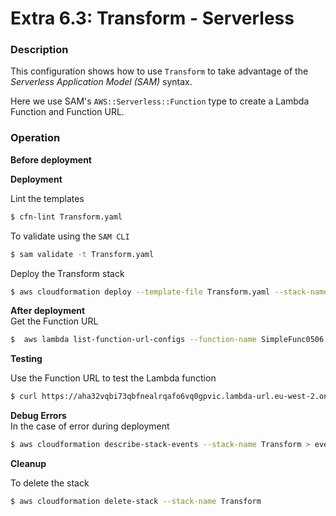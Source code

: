# Extra 6.3: Transform - Serverless

### Description

This configuration shows how to use `Transform` to take advantage of the _Serverless Application Model (SAM)_ syntax.

Here we use SAM's `AWS::Serverless::Function` type to create a Lambda Function and Function URL.

### Operation

**Before deployment**

**Deployment**

Lint the templates

```bash
$ cfn-lint Transform.yaml
```

To validate using the `SAM CLI`

```bash
$ sam validate -t Transform.yaml
```

Deploy the Transform stack

```bash
$ aws cloudformation deploy --template-file Transform.yaml --stack-name Transform --capabilities CAPABILITY_NAMED_IAM
```

**After deployment**  
Get the Function URL

```bash
$  aws lambda list-function-url-configs --function-name SimpleFunc0506 --query "FunctionUrlConfigs[0].FunctionUrl" --no-cli-pager
```

**Testing**

Use the Function URL to test the Lambda function

```bash
$ curl https://aha32vqbi73qbfnealrqafo6vq0gpvic.lambda-url.eu-west-2.on.aws
```

**Debug Errors**  
In the case of error during deployment

```bash
$ aws cloudformation describe-stack-events --stack-name Transform > events.json
```

**Cleanup**

To delete the stack

```bash
$ aws cloudformation delete-stack --stack-name Transform
```
